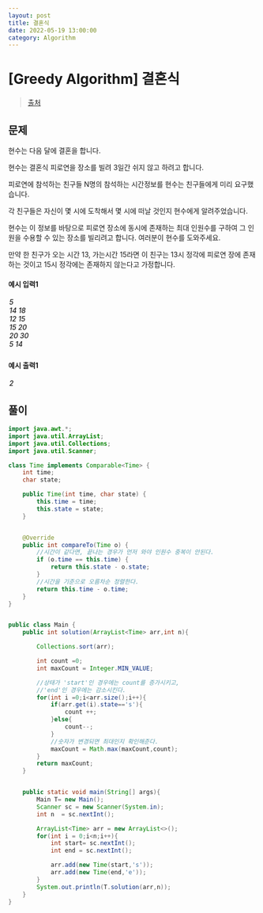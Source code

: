 ```yaml
---
layout: post
title: 결혼식
date: 2022-05-19 13:00:00
category: Algorithm
---
```


# [Greedy Algorithm] 결혼식

> [출처](https://www.inflearn.com/course/%EC%9E%90%EB%B0%94-%EC%95%8C%EA%B3%A0%EB%A6%AC%EC%A6%98-%EB%AC%B8%EC%A0%9C%ED%92%80%EC%9D%B4-%EC%BD%94%ED%85%8C%EB%8C%80%EB%B9%84/)

## 문제

현수는 다음 달에 결혼을 합니다.

현수는 결혼식 피로연을 장소를 빌려 3일간 쉬지 않고 하려고 합니다.

피로연에 참석하는 친구들 N명의 참석하는 시간정보를 현수는 친구들에게 미리 요구했습니다.

각 친구들은 자신이 몇 시에 도착해서 몇 시에 떠날 것인지 현수에게 알려주었습니다.

현수는 이 정보를 바탕으로 피로연 장소에 동시에 존재하는 최대 인원수를 구하여 그 인원을 수용할 수 있는 장소를 빌리려고 합니다. 여러분이 현수를 도와주세요.

만약 한 친구가 오는 시간 13, 가는시간 15라면 이 친구는 13시 정각에 피로연 장에 존재하는 것이고 15시 정각에는 존재하지 않는다고 가정합니다.

#### 예시 입력1

<h5 style = "margin-top:3px; margin-left:2px;font-weight:550">
5<br>
14 18<br>
12 15<br>
15 20<br>
20 30<br>
5 14<br>

</h5>

#### 예시 출력1

<h5 style = "margin-top:3px; margin-left:2px; font-weight:550">2</h5>

## 풀이

```java
import java.awt.*;
import java.util.ArrayList;
import java.util.Collections;
import java.util.Scanner;

class Time implements Comparable<Time> {
    int time;
    char state;

    public Time(int time, char state) {
        this.time = time;
        this.state = state;
    }


    @Override
    public int compareTo(Time o) {
        //시간이 같다면, 끝나는 경우가 먼저 와야 인원수 중복이 안된다.
        if (o.time == this.time) {
            return this.state - o.state;
        }
        //시간을 기준으로 오름차순 정렬한다.
        return this.time - o.time;
    }
}


public class Main {
    public int solution(ArrayList<Time> arr,int n){

        Collections.sort(arr);

        int count =0;
        int maxCount = Integer.MIN_VALUE;

        //상태가 'start'인 경우에는 count를 증가시키고,
        //'end'인 경우에는 감소시킨다.
        for(int i =0;i<arr.size();i++){
            if(arr.get(i).state=='s'){
                count ++;
            }else{
                count--;
            }
            //숫자가 변경되면 최대인지 확인해준다.
            maxCount = Math.max(maxCount,count);
        }
        return maxCount;
    }


    public static void main(String[] args){
        Main T= new Main();
        Scanner sc = new Scanner(System.in);
        int n  = sc.nextInt();

        ArrayList<Time> arr = new ArrayList<>();
        for(int i = 0;i<n;i++){
            int start= sc.nextInt();
            int end = sc.nextInt();

            arr.add(new Time(start,'s'));
            arr.add(new Time(end,'e'));
        }
        System.out.println(T.solution(arr,n));
    }
}
```
